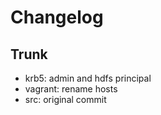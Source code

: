 
# Changelog

## Trunk

* krb5: admin and hdfs principal
* vagrant: rename hosts
* src: original commit
